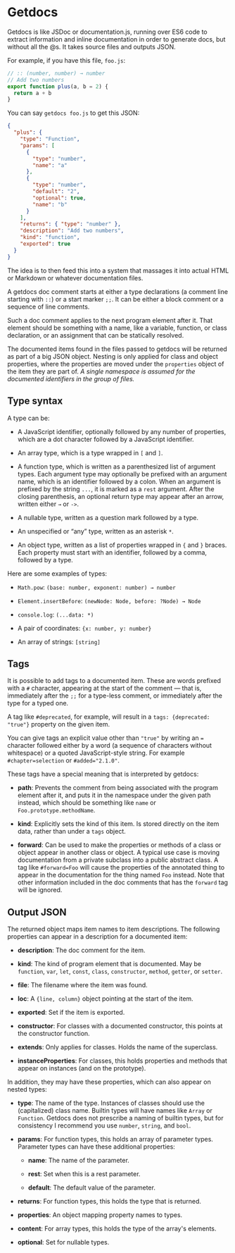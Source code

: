 # Getdocs

Getdocs is like JSDoc or documentation.js, running over ES6 code to
extract information and inline documentation in order to generate
docs, but without all the @s. It takes source files and outputs JSON.

For example, if you have this file, `foo.js`:

```javascript
// :: (number, number) → number
// Add two numbers
export function plus(a, b = 2) {
  return a + b
}
```

You can say `getdocs foo.js` to get this JSON:

```json
{
  "plus": {
    "type": "Function",
    "params": [
      {
        "type": "number",
        "name": "a"
      },
      {
        "type": "number",
        "default": "2",
        "optional": true,
        "name": "b"
      }
    ],
    "returns": { "type": "number" },
    "description": "Add two numbers",
    "kind": "function",
    "exported": true
  }
}
```

The idea is to then feed this into a system that massages it into
actual HTML or Markdown or whatever documentation files.

A getdocs doc comment starts at either a type declarations (a comment
line starting with `::`) or a start marker `;;`. It can be either a
block comment or a sequence of line comments.

Such a doc comment applies to the next program element after it. That
element should be something with a name, like a variable, function, or
class declaration, or an assignment that can be statically resolved.

The documented items found in the files passed to getdocs will be
returned as part of a big JSON object. Nesting is only applied for
class and object properties, where the properties are moved under the
`properties` object of the item they are part of. _A single namespace
is assumed for the documented identifiers in the group of files._

## Type syntax

A type can be:

 * A JavaScript identifier, optionally followed by any number of
   properties, which are a dot character followed by a JavaScript
   identifier.

 * An array type, which is a type wrapped in `[` and `]`.

 * A function type, which is written as a parenthesized list of
   argument types. Each argument type may optionally be prefixed with
   an argument name, which is an identifier followed by a colon. When
   an argument is prefixed by the string `...`, it is marked as a
   `rest` argument. After the closing parenthesis, an optional return
   type may appear after an arrow, written either `→` or `->`.

 * A nullable type, written as a question mark followed by a type.

 * An unspecified or “any” type, written as an asterisk `*`.

 * An object type, written as a list of properties wrapped in `{` and
   `}` braces. Each property must start with an identifier, followed
   by a comma, followed by a type.

Here are some examples of types:

 * `Math.pow`: `(base: number, exponent: number) → number`

 * `Element.insertBefore`: `(newNode: Node, before: ?Node) → Node`

 * `console.log`: `(...data: *)`

 * A pair of coordinates: `{x: number, y: number}`

 * An array of strings: `[string]`

## Tags

It is possible to add tags to a documented item. These are words
prefixed with a `#` character, appearing at the start of the comment —
that is, immediately after the `;;` for a type-less comment, or
immediately after the type for a typed one.

A tag like `#deprecated`, for example, will result in a `tags:
{deprecated: "true"}` property on the given item.

You can give tags an explicit value other than `"true"` by writing an
`=` character followed either by a word (a sequence of characters
without whitespace) or a quoted JavaScript-style string. For example
`#chapter=selection` or `#added="2.1.0"`.

These tags have a special meaning that is interpreted by getdocs:

 * **path**: Prevents the comment from being associated with the
   program element after it, and puts it in the namespace under the
   given path instead, which should be something like `name` or
   `Foo.prototype.methodName`.

 * **kind**: Explicitly sets the kind of this item. Is stored directly
   on the item data, rather than under a `tags` object.

 * **forward**: Can be used to make the properties or methods of a
   class or object appear in another class or object. A typical use
   case is moving documentation from a private subclass into a public
   abstract class. A tag like `#forward=Foo` will cause the properties
   of the annotated thing to appear in the documentation for the thing
   named `Foo` instead. Note that other information included in the
   doc comments that has the `forward` tag will be ignored.

## Output JSON

The returned object maps item names to item descriptions. The
following properties can appear in a description for a documented
item:

 * **description**: The doc comment for the item.

 * **kind**: The kind of program element that is documented. May be
   `function`, `var`, `let`, `const`, `class`, `constructor`,
   `method`, `getter`, or `setter`.

 * **file**: The filename where the item was found.

 * **loc**: A `{line, column}` object pointing at the start of the item.

 * **exported**: Set if the item is exported.

 * **constructor**: For classes with a documented constructor, this
   points at the constructor function.

 * **extends**: Only applies for classes. Holds the name of the
   superclass.

 * **instanceProperties**: For classes, this holds properties and
   methods that appear on instances (and on the prototype).

In addition, they may have these properties, which can also appear on
nested types:

 * **type**: The name of the type. Instances of classes should use the
   (capitalized) class name. Builtin types will have names like
   `Array` or `Function`. Getdocs does not prescribe a naming of
   builtin types, but for consistency I recommend you use `number`,
   `string`, and `bool`.

 * **params**: For function types, this holds an array of parameter
   types. Parameter types can have these additional properties:

     * **name**: The name of the parameter.

     * **rest**: Set when this is a rest parameter.

     * **default**: The default value of the parameter.

 * **returns**: For function types, this holds the type that is
   returned.

 * **properties**: An object mapping property names to types.

 * **content**: For array types, this holds the type of the array's
   elements.

 * **optional**: Set for nullable types.
